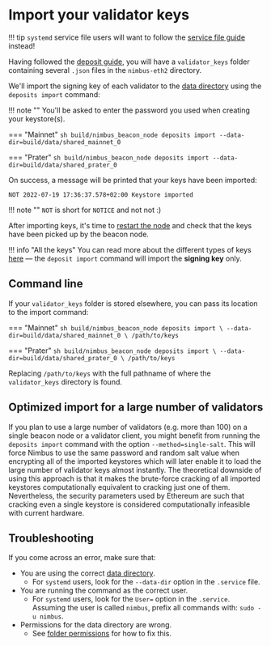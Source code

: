 # Import your validator keys

!!! tip
    `systemd` service file users will want to follow the [service file guide](./beacon-node-systemd.md#import-validator-keys) instead!

Having followed the [deposit guide](./deposit.md), you will have a `validator_keys` folder containing several `.json` files in the `nimbus-eth2` directory.

We'll import the signing key of each validator to the [data directory](./data-dir.md) using the `deposits import` command:

!!! note ""
    You'll be asked to enter the password you used when creating your keystore(s).

=== "Mainnet"
    ```sh
    build/nimbus_beacon_node deposits import --data-dir=build/data/shared_mainnet_0
    ```

=== "Prater"
    ```sh
    build/nimbus_beacon_node deposits import --data-dir=build/data/shared_prater_0
    ```

On success, a message will be printed that your keys have been imported:
```
NOT 2022-07-19 17:36:37.578+02:00 Keystore imported
```

!!! note ""
    `NOT` is short for `NOTICE` and not not :)

After importing keys, it's time to [restart the node](./connect-eth2.md) and check that the keys have been picked up by the beacon node.

!!! info "All the keys"
    You can read more about the different types of keys [here](https://blog.ethereum.org/2020/05/21/keys/) — the `deposit import` command will import the **signing key** only.

## Command line

If your `validator_keys` folder is stored elsewhere, you can pass its location to the import command:

=== "Mainnet"
    ```sh
    build/nimbus_beacon_node deposits import \
      --data-dir=build/data/shared_mainnet_0 \
      /path/to/keys
    ```

=== "Prater"
    ```sh
    build/nimbus_beacon_node deposits import \
      --data-dir=build/data/shared_prater_0 \
      /path/to/keys
    ```

Replacing `/path/to/keys` with the full pathname of where the `validator_keys` directory is found.

## Optimized import for a large number of validators

If you plan to use a large number of validators (e.g. more than 100) on a single beacon node or a validator client, you might benefit from running the `deposits import` command with the option `--method=single-salt`.
This will force Nimbus to use the same password and random salt value when encrypting all of the imported keystores which will later enable it to load the large number of validator keys almost instantly.
The theoretical downside of using this approach is that it makes the brute-force cracking of all imported keystores computationally equivalent to cracking just one of them.
Nevertheless, the security parameters used by Ethereum are such that cracking even a single keystore is considered computationally infeasible with current hardware.

## Troubleshooting

If you come across an error, make sure that:

* You are using the correct [data directory](./data-dir.md).
    * For `systemd` users, look for the `--data-dir` option in the `.service` file.
* You are running the command as the correct user.
    * For `systemd` users, look for the `User=` option in the `.service`. Assuming the user is called `nimbus`,  prefix all commands with: `sudo -u nimbus`.
* Permissions for the data directory are wrong.
    * See [folder permissions](./data-dir.md#permissions) for how to fix this.
